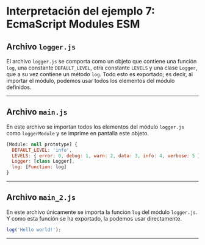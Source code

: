 # Interpretación del ejemplo 7: EcmaScript Modules ESM

## Archivo `logger.js`

El archivo `logger.js` se comporta como un objeto que contiene una función `log`, una constante `DEFAULT_LEVEL`, otra constante `LEVELS` y una clase `Logger`, que a su vez contiene un método `log`. Todo esto es exportado; es decir, al importar el módulo, podemos usar todos los elementos del módulo definidos.
___

## Archivo `main.js`

En este archivo se importan todos los elementos del módulo `logger.js` como `loggerModule` y se imprime en pantalla este objeto.

```javascript
[Module: null prototype] {
  DEFAULT_LEVEL: 'info',
  LEVELS: { error: 0, debug: 1, warn: 2, data: 3, info: 4, verbose: 5 },
  Logger: [class Logger],
  log: [Function: log]
}
```
___

## Archivo `main_2.js`

En este archivo únicamente se importa la función `log` del módulo `logger.js`. Y como esta función se ha exportado, la podemos usar directamente.

```javascript
log('Hello world!');
```
___
